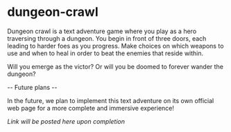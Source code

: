 # dungeon-crawl

Dungeon crawl is a text adventure game where you play as a hero traversing through a dungeon. You begin in front of three doors, each leading to harder foes as you progress. Make choices on which weapons to use and when to heal in order to beat the enemies that reside within.

Will you emerge as the victor? Or will you be doomed to forever wander the dungeon?





-- Future plans --

In the future, we plan to implement this text adventure on its own official web page for a more complete and immersive experience!

*Link will be posted here upon completion*
